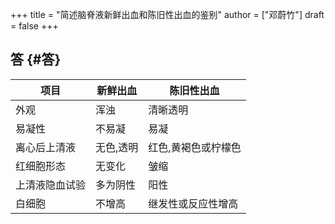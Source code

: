+++
title = "简述脑脊液新鲜出血和陈旧性出血的鉴别"
author = ["邓蔚竹"]
draft = false
+++

## 答 {#答}

| 项目    | 新鲜出血 | 陈旧性出血 |
|-------|------|-------|
| 外观    | 浑浊  | 清晰透明   |
| 易凝性  | 不易凝 | 易凝       |
| 离心后上清液 | 无色,透明 | 红色,黄褐色或柠檬色 |
| 红细胞形态 | 无变化 | 皱缩       |
| 上清液隐血试验 | 多为阴性 | 阳性       |
| 白细胞  | 不增高 | 继发性或反应性增高 |